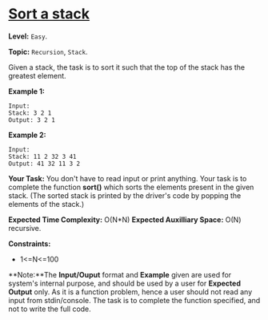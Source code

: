 # [Sort a stack](https://practice.geeksforgeeks.org/problems/sort-a-stack/1#)

**Level:** `Easy`.

**Topic:** `Recursion`, `Stack`.

Given a stack, the task is to sort it such that the top of the stack has the greatest element.

**Example 1:**

```
Input:
Stack: 3 2 1
Output: 3 2 1
```

**Example 2:**

```
Input:
Stack: 11 2 32 3 41
Output: 41 32 11 3 2
```

**Your Task:**
You don't have to read input or print anything. Your task is to complete the function **sort()** which sorts the elements present in the given stack. (The sorted stack is printed by the driver's code by popping the elements of the stack.)

**Expected Time Complexity:** O(N\*N)
**Expected Auxilliary Space:** O(N) recursive.

**Constraints:**

-   1<=N<=100

**Note:**The **Input/Ouput** format and **Example** given are used for system's internal purpose, and should be used by a user for **Expected Output** only. As it is a function problem, hence a user should not read any input from stdin/console. The task is to complete the function specified, and not to write the full code.
